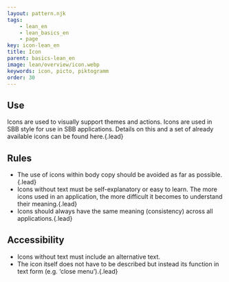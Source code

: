```yaml
---
layout: pattern.njk
tags: 
    - lean_en
    - lean_basics_en
    - page
key: icon-lean_en
title: Icon
parent: basics-lean_en
image: lean/overview/icon.webp
keywords: icon, picto, piktogramm
order: 30
---
```


## Use
Icons are used to visually support themes and actions. Icons are used in SBB style for use in SBB applications. Details on this and a set of already available icons can be found <sbb-link variant="inline" type="button" href="/{{page.lang}}/foundation/assets/icons">here</sbb-link>.{.lead}

## Rules
* The use of icons within body copy should be avoided as far as possible.{.lead}
* Icons without text must be self-explanatory or easy to learn. The more icons used in an application, the more difficult it becomes to understand their meaning.{.lead}
* Icons should always have the same meaning (consistency) across all applications.{.lead}

## Accessibility
* Icons without text must include an alternative text.
* The icon itself does not have to be described but instead its function in text form (e.g. ‘close menu’).{.lead}